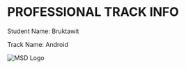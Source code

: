# PROFESSIONAL TRACK INFO

Student Name: Bruktawit

Track Name: Android

![MSD Logo](assets/msd-6th-batch-logo.png "MSD 6th Batch Logo") 
